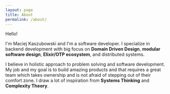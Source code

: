 ```yaml
---
layout: page
title: About
permalink: /about/
---
```


Hello!

I'm Maciej Kaszubowski and I'm a software developer. I specialize in backend
development with big focus on **Domain Driven Design**, **modular software design**,
**Elixir/OTP ecosystem**, and distributed systems.


I believe in holistic approach to problem solving and software development.
My job and my goal is to build amazing products and that requires a great team which takes
ownership and is not afraid of stepping out of their comfort zone. I draw a lot
of inspiration from **Systems Thinking** and **Complexity Theory**.
